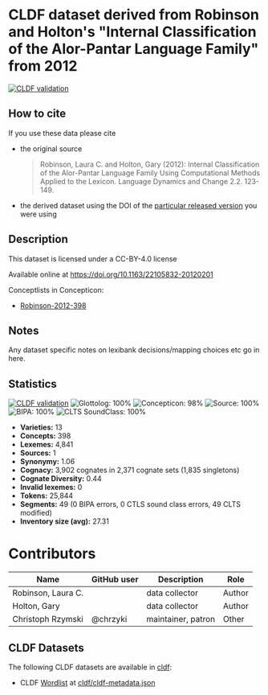 # CLDF dataset derived from Robinson and Holton's "Internal Classification of the Alor-Pantar Language Family" from 2012

[![CLDF validation](https://github.com/lexibank/robinsonap/workflows/CLDF-validation/badge.svg)](https://github.com/lexibank/robinsonap/actions?query=workflow%3ACLDF-validation)

## How to cite

If you use these data please cite
- the original source
  > Robinson, Laura C. and Holton, Gary (2012): Internal Classification of the Alor-Pantar Language Family Using Computational Methods Applied to the Lexicon. Language Dynamics and Change 2.2. 123-149.
- the derived dataset using the DOI of the [particular released version](../../releases/) you were using

## Description


This dataset is licensed under a CC-BY-4.0 license

Available online at  https://doi.org/10.1163/22105832-20120201


Conceptlists in Concepticon:
- [Robinson-2012-398](https://concepticon.clld.org/contributions/Robinson-2012-398)
## Notes

Any dataset specific notes on lexibank decisions/mapping choices etc go in here.


## Statistics


[![CLDF validation](https://github.com/lexibank/robinsonap/workflows/CLDF-validation/badge.svg)](https://github.com/lexibank/robinsonap/actions?query=workflow%3ACLDF-validation)
![Glottolog: 100%](https://img.shields.io/badge/Glottolog-100%25-brightgreen.svg "Glottolog: 100%")
![Concepticon: 98%](https://img.shields.io/badge/Concepticon-98%25-green.svg "Concepticon: 98%")
![Source: 100%](https://img.shields.io/badge/Source-100%25-brightgreen.svg "Source: 100%")
![BIPA: 100%](https://img.shields.io/badge/BIPA-100%25-brightgreen.svg "BIPA: 100%")
![CLTS SoundClass: 100%](https://img.shields.io/badge/CLTS%20SoundClass-100%25-brightgreen.svg "CLTS SoundClass: 100%")

- **Varieties:** 13
- **Concepts:** 398
- **Lexemes:** 4,841
- **Sources:** 1
- **Synonymy:** 1.06
- **Cognacy:** 3,902 cognates in 2,371 cognate sets (1,835 singletons)
- **Cognate Diversity:** 0.44
- **Invalid lexemes:** 0
- **Tokens:** 25,844
- **Segments:** 49 (0 BIPA errors, 0 CTLS sound class errors, 49 CLTS modified)
- **Inventory size (avg):** 27.31

# Contributors

Name | GitHub user | Description | Role
--- | --- | --- | ---
Robinson, Laura C. | | data collector | Author
Holton, Gary | | data collector | Author
Christoph Rzymski | @chrzyki | maintainer, patron | Other




## CLDF Datasets

The following CLDF datasets are available in [cldf](cldf):

- CLDF [Wordlist](https://github.com/cldf/cldf/tree/master/modules/Wordlist) at [cldf/cldf-metadata.json](cldf/cldf-metadata.json)